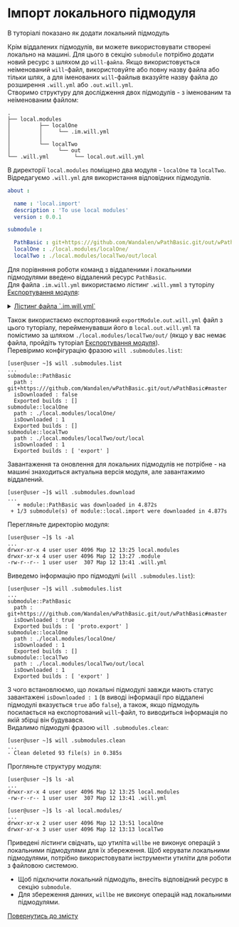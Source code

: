 # Імпорт локального підмодуля

В туторіалі показано як додати локальний підмодуль

Крім віддалених підмодулів, ви можете використовувати створені локально на машині. Для цього в секцію `submodule` потрібно додати новий ресурс з шляхом до `will-файла`. Якщо використовується неіменований `will`-файл, використовуйте або повну назву файла або тільки шлях, а для іменованих `will`-файлыв вказуйте назву файла до розширення `.will.yml` або `.out.will.yml`.   
Створимо структуру для дослідження двох підмодулів - з іменованим та неіменованим файлом:

```
.
├── local.modules
│         ├── localOne
│         │     └── .im.will.yml
│         │
│         └── localTwo
│               └── out
└── .will.yml        └── local.out.will.yml

```

В директорії `local.modules` поміщено два модуля - `localOne` та `localTwo`.  
Відредагуємо `.will.yml` для використання відповідних підмодулів.  

```yaml
about :

  name : 'local.import'
  description : 'To use local modules'
  version : 0.0.1

submodule :

  PathBasic : git+https:///github.com/Wandalen/wPathBasic.git/out/wPathBasic#master
  localOne : ./local.modules/localOne/
  localTwo : ./local.modules/localTwo/out/local

```

Для порівняння роботи команд з віддаленими і локальними підмодулями введено віддалений ресурс `PathBasic`.  
Для файла `.im.will.yml` використаємо лістинг `.will.ymml` з туторілу [Експортування модуля](ExportedWillFile.md):

<details>
  <summary><u>Лістинг файла `.im.will.yml`</u></summary>

```yaml

about :
    name : exportModule
    description : "To export single file"
    version : 0.0.1

path :
  in : '.'
  out : 'out'
  fileToExport : 'fileToExport'

step  :
  export.single :
      inherit : predefined.export
      export : path::fileToExport
      tar : 0

build :
  export :
      criterion :
          default : 1
          export : 1
      steps :
          - export.single
          
```

</details>

Також використаємо експортований `exportModule.out.will.yml` файл з цього туторіалу, перейменувавши його в `local.out.will.yml` та помістимо за шляхом `./local.modules/localTwo/out/` (якщо у вас немає файла, пройдіть туторіал [Експортування модуля](ExportedWillFile.md)).  
Перевіримо конфігурацію фразою `will .submodules.list`:

```
[user@user ~]$ will .submodules.list
...
submodule::PathBasic
  path : git+https:///github.com/Wandalen/wPathBasic.git/out/wPathBasic#master
  isDownloaded : false
  Exported builds : []
submodule::localOne
  path : ./local.modules/localOne/
  isDownloaded : 1
  Exported builds : []
submodule::localTwo
  path : ./local.modules/localTwo/out/local
  isDownloaded : 1
  Exported builds : [ 'export' ]

```

Завантаження та оновлення для локальних підмодулів не потрібне - на машині знаходиться актуальна версія модуля, але завантажимо віддалений. 

```
[user@user ~]$ will .submodules.download
...
   + module::PathBasic was downloaded in 4.872s
 + 1/3 submodule(s) of module::local.import were downloaded in 4.877s

``` 
Перегляньте директорію модуля:

``` 
[user@user ~]$ ls -al
...
drwxr-xr-x 4 user user 4096 Мар 12 13:25 local.modules
drwxr-xr-x 4 user user 4096 Мар 12 13:27 .module
-rw-r--r-- 1 user user  307 Мар 12 13:41 .will.yml

```

Виведемо інформацію про підмодулі (`will .submodules.list`):

```
[user@user ~]$ will .submodules.list
...
submodule::PathBasic
  path : git+https:///github.com/Wandalen/wPathBasic.git/out/wPathBasic#master
  isDownloaded : true
  Exported builds : [ 'proto.export' ]
submodule::localOne
  path : ./local.modules/localOne/
  isDownloaded : 1
  Exported builds : []
submodule::localTwo
  path : ./local.modules/localTwo/out/local
  isDownloaded : 1
  Exported builds : [ 'export' ]

```

З чого встановлюємо, що локальні підмодулі завжди мають статус завантажені `isDownloaded : 1` (в виводі інформації про віддалені підмодулі вказується `true` або `false`), а також, якщо підмодуль посилається на експортований `will`-файл, то виводиться інформація по якій збірці він будувався.  
Видалимо підмодулі фразою `will .submodules.clean`:

```
[user@user ~]$ will .submodules.clean
...
- Clean deleted 93 file(s) in 0.385s

```
Прогляньте структуру модуля:

``` 
[user@user ~]$ ls -al
...
drwxr-xr-x 4 user user 4096 Мар 12 13:25 local.modules
-rw-r--r-- 1 user user  307 Мар 12 13:41 .will.yml

```

```
[user@user ~]$ ls -al local.modules/
...
drwxr-xr-x 2 user user 4096 Мар 12 13:51 localOne
drwxr-xr-x 3 user user 4096 Мар 12 13:13 localTwo

```

Приведені лістинги свідчать, що утиліта `willbe` не виконує операцій з локальними підмодулями для їх збереження. Щоб керувати локальними підмодулями, потрібно використовувати інструменти утиліти для роботи з файловою системою. 

- Щоб підключити локальний підмодуль, внесіть відповідний ресурс в секцію `submodule`.  
- Для збереження данних, `willbe` не виконує операцій над локальними підмодулями.  

[Повернутись до змісту](../README.md#tutorials)